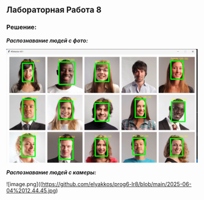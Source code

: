 ## Лабораторная Работа 8


### Решение:

***Распознавание людей с фото:***

![image.png](https://github.com/elyakkos/prog6-lr8/blob/main/%D0%A1%D0%BD%D0%B8%D0%BC%D0%BE%D0%BA%20%D1%8D%D0%BA%D1%80%D0%B0%D0%BD%D0%B0%202025-06-03%20144625.png)

***Распознавание людей с камеры:***

![image.png]((https://github.com/elyakkos/prog6-lr8/blob/main/2025-06-04%2012.44.45.jpg)
